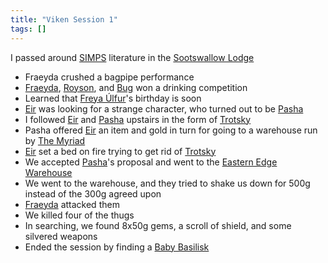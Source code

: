 ```yaml
---
title: "Viken Session 1"
tags: []
---
```

I passed around [SIMPS](content/Organizations/SIMPS.md) literature in the [Sootswallow Lodge](content/Places/Sootswallow%20Lodge.md)
- Fraeyda crushed a bagpipe performance
- [Fraeyda](content/PCs/Fraeyda.md), [Royson](content/PCs/Royson.md), and [Bug](content/PCs/Bug.md) won a drinking competition
- Learned that [Freya Úlfur](content/NPCs/Freya%20%C3%9Alfur.md)'s birthday is soon
- [Eir](content/PCs/Eir.md) was looking for a strange character, who turned out to be [Pasha](content/NPCs/Pasha.md)
- I followed [Eir](content/PCs/Eir.md) and [Pasha](content/NPCs/Pasha.md) upstairs in the form of [Trotsky](content/PCs/Trotsky.md)
- Pasha offered [Eir](content/PCs/Eir.md) an item and gold in turn for going to a warehouse run by [The Myriad](content/Organizations/The%20Myriad.md)
- [Eir](content/PCs/Eir.md) set a bed on fire trying to get rid of [Trotsky](content/PCs/Trotsky.md)
- We accepted [Pasha](content/NPCs/Pasha.md)'s proposal and went to the [Eastern Edge Warehouse](content/Places/Eastern%20Edge%20Warehouse.md)
- We went to the warehouse, and they tried to shake us down for 500g instead of the 300g agreed upon
- [Fraeyda](content/PCs/Fraeyda.md) attacked them
- We killed four of the thugs
- In searching, we found 8x50g gems, a scroll of shield, and some silvered weapons
- Ended the session by finding a [Baby Basilisk](content/NPCs/Baby%20Basilisk.md)
